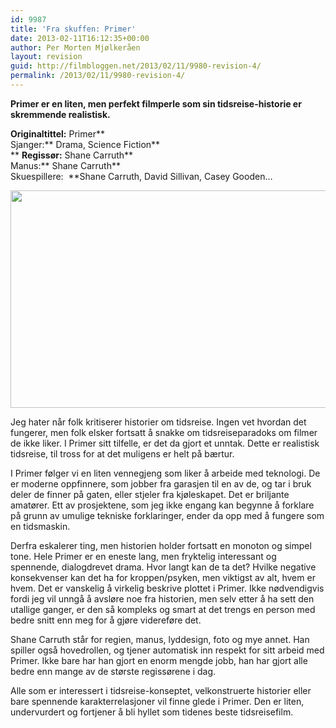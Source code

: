 ```yaml
---
id: 9987
title: 'Fra skuffen: Primer'
date: 2013-02-11T16:12:35+00:00
author: Per Morten Mjølkeråen
layout: revision
guid: http://filmbloggen.net/2013/02/11/9980-revision-4/
permalink: /2013/02/11/9980-revision-4/
---
```

**Primer er en liten, men perfekt filmperle som sin tidsreise-historie er skremmende realistisk.**

**Originaltittel:** Primer**  
Sjanger:** Drama, Science Fiction**  
** **Regissør:** Shane Carruth**  
Manus:** Shane Carruth**  
Skuespillere:  **Shane Carruth, David Sillivan, Casey Gooden&#8230;

<a href="http://filmbloggen.net/?attachment_id=9983" rel="attachment wp-att-9983"><img src="http://filmbloggen.net/wp-content/uploads//2013/02/still-of-david-sullivan-and-shane-carruth-in-primer-large-picture-620x348.jpg" alt="" width="620" height="348" class="alignnone size-large wp-image-9983" /></a>

Jeg hater når folk kritiserer historier om tidsreise. Ingen vet hvordan det fungerer, men folk elsker fortsatt å snakke om tidsreiseparadoks om filmer de ikke liker. I Primer sitt tilfelle, er det da gjort et unntak. Dette er realistisk tidsreise, til tross for at det muligens er helt på bærtur.

I Primer følger vi en liten vennegjeng som liker å arbeide med teknologi. De er moderne oppfinnere, som jobber fra garasjen til en av de, og tar i bruk deler de finner på gaten, eller stjeler fra kjøleskapet. Det er briljante amatører. Ett av prosjektene, som jeg ikke engang kan begynne å forklare på grunn av umulige tekniske forklaringer, ender da opp med å fungere som en tidsmaskin.

Derfra eskalerer ting, men historien holder fortsatt en monoton og simpel tone. Hele Primer er en eneste lang, men fryktelig interessant og spennende, dialogdrevet drama. Hvor langt kan de ta det? Hvilke negative konsekvenser kan det ha for kroppen/psyken, men viktigst av alt, hvem er hvem. Det er vanskelig å virkelig beskrive plottet i Primer. Ikke nødvendigvis fordi jeg vil unngå å avsløre noe fra historien, men selv etter å ha sett den utallige ganger, er den så kompleks og smart at det trengs en person med bedre snitt enn meg for å gjøre videreføre det.

Shane Carruth står for regien, manus, lyddesign, foto og mye annet. Han spiller også hovedrollen, og tjener automatisk inn respekt for sitt arbeid med Primer. Ikke bare har han gjort en enorm mengde jobb, han har gjort alle bedre enn mange av de største regissørene i dag.

Alle som er interessert i tidsreise-konseptet, velkonstruerte historier eller bare spennende karakterrelasjoner vil finne glede i Primer. Den er liten, undervurdert og fortjener å bli hyllet som tidenes beste tidsreisefilm.